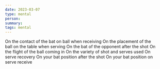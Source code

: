 ```yaml
---
date: 2023-03-07
type: mental
person: 
summary: 
tags: mental
---
```

On the contact of the bat on ball when receiving
On the placement of the ball on the table when serving
On the bat of the opponent after the shot
On the flight of the ball coming in
On the variety of shot and serves used
On serve recovery
On your bat position after the shot
On your bat position on serve receive



